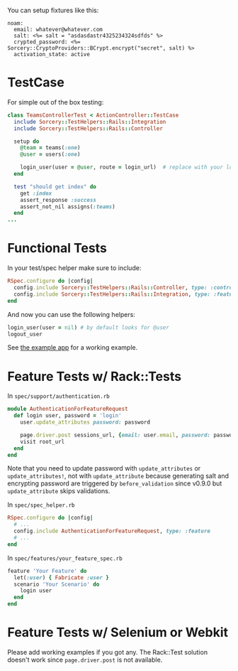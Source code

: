 You can setup fixtures like this:

```erb
noam:
  email: whatever@whatever.com
  salt: <%= salt = "asdasdastr4325234324sdfds" %>
  crypted_password: <%= Sorcery::CryptoProviders::BCrypt.encrypt("secret", salt) %>
  activation_state: active
```

# TestCase
For simple out of the box testing:
```ruby
class TeamsControllerTest < ActionController::TestCase
  include Sorcery::TestHelpers::Rails::Integration
  include Sorcery::TestHelpers::Rails::Controller

  setup do
    @team = teams(:one)
    @user = users(:one)

    login_user(user = @user, route = login_url)  # replace with your login url path
  end

  test "should get index" do
    get :index
    assert_response :success
    assert_not_nil assigns(:teams)
  end
...
```

# Functional Tests

In your test/spec helper make sure to include:

```ruby
RSpec.configure do |config|
  config.include Sorcery::TestHelpers::Rails::Controller, type: :controller
  config.include Sorcery::TestHelpers::Rails::Integration, type: :feature
end
```

And now you can use the following helpers:

```ruby
login_user(user = nil) # by default looks for @user
logout_user
```


See [the example app](https://github.com/Sorcery/sorcery-example-app/blob/master/test/functional/users_controller_test.rb) for a working example.

# Feature Tests w/ Rack::Tests

In `spec/support/authentication.rb`

```ruby
module AuthenticationForFeatureRequest
  def login user, password = 'login'
    user.update_attributes password: password

    page.driver.post sessions_url, {email: user.email, password: password}
    visit root_url
  end
end
```

Note that you need to update password with `update_attributes` or `update_attributes!`, not with `update_attribute` because generating salt and encrypting password are triggered by `before_validation` since v0.9.0 but `update_attribute` skips validations.

In `spec/spec_helper.rb`

```ruby
RSpec.configure do |config|
  # ...
  config.include AuthenticationForFeatureRequest, type: :feature
  # ...
end
```

In `spec/features/your_feature_spec.rb`

```ruby
feature 'Your Feature' do
  let(:user) { Fabricate :user }
  scenario 'Your Scenario' do
    login user
  end
end
```

# Feature Tests w/ Selenium or Webkit

Please add working examples if you got any. The Rack::Test solution doesn't work since `page.driver.post` is not available.

